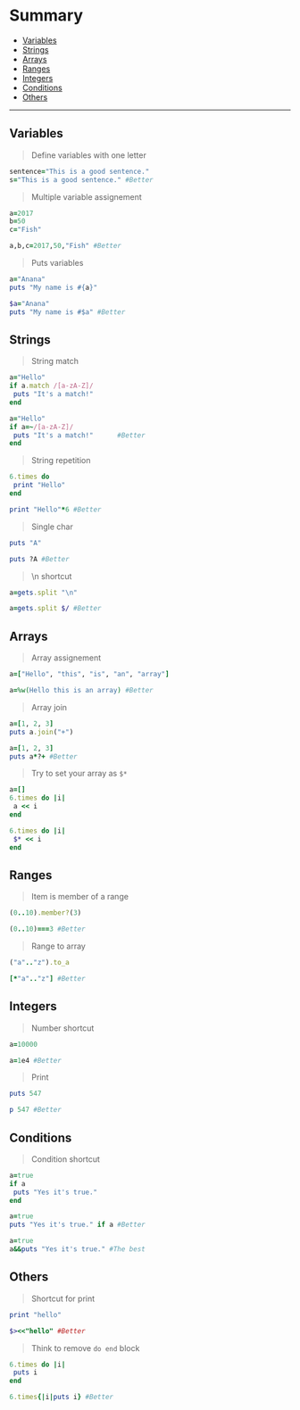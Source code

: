 # Summary
* [Variables](#variables)
* [Strings](#strings)
* [Arrays](#arrays)
* [Ranges](#ranges)
* [Integers](#integers)
* [Conditions](#conditions)
* [Others](#others)

----------

## Variables
> Define variables with one letter

```ruby
sentence="This is a good sentence."
s="This is a good sentence." #Better
```

> Multiple variable assignement

```ruby
a=2017
b=50         
c="Fish"

a,b,c=2017,50,"Fish" #Better
```

> Puts variables

```ruby
a="Anana"
puts "My name is #{a}"

$a="Anana"
puts "My name is #$a" #Better
```

## Strings
> String match

```ruby
a="Hello"
if a.match /[a-zA-Z]/
 puts "It's a match!"
end

a="Hello"
if a=~/[a-zA-Z]/
 puts "It's a match!"      #Better
end
```

> String repetition

```ruby
6.times do
 print "Hello"
end

print "Hello"*6 #Better
```

> Single char

```ruby
puts "A"

puts ?A #Better
```

> \n shortcut

```ruby
a=gets.split "\n"

a=gets.split $/ #Better
```

## Arrays

> Array assignement

```ruby
a=["Hello", "this", "is", "an", "array"]

a=%w(Hello this is an array) #Better
```

> Array join

```ruby
a=[1, 2, 3]
puts a.join("+")

a=[1, 2, 3]
puts a*?+ #Better
```

> Try to set your array as `$*`

```ruby
a=[]
6.times do |i|
 a << i
end

6.times do |i|
 $* << i
end
```

## Ranges

> Item is member of a range

```ruby
(0..10).member?(3)

(0..10)===3 #Better
```

> Range to array

```ruby
("a".."z").to_a

[*"a".."z"] #Better
```

## Integers

> Number shortcut

```ruby
a=10000

a=1e4 #Better
```

> Print

```ruby
puts 547

p 547 #Better
```

## Conditions

> Condition shortcut

```ruby
a=true
if a
 puts "Yes it's true."
end

a=true
puts "Yes it's true." if a #Better

a=true
a&&puts "Yes it's true." #The best
```

## Others

> Shortcut for print

```ruby
print "hello"

$><<"hello" #Better
```

> Think to remove `do end` block

```ruby
6.times do |i|
 puts i
end

6.times{|i|puts i} #Better
```
